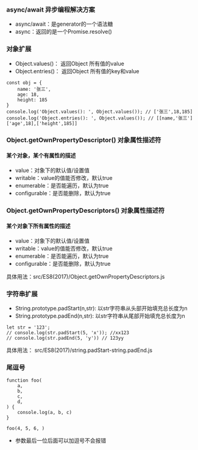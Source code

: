 ### async/await 异步编程解决方案

- async/await：是generator的一个语法糖
- async：返回的是一个Promise.resolve()

### 对象扩展
- Object.values()： 返回Object 所有值的value
- Object.entries()： 返回Object 所有值的key和value
```
const obj = {
    name: '张三',
    age: 18,
    height: 185
}
console.log('Object.values(): ', Object.values()); // ['张三',18,185]
console.log('Object.entries(): ', Object.values()); // [[name,'张三']['age',18],['height',185]]
```
### Object.getOwnPropertyDescriptor() 对象属性描述符
#### 某个对象，某个有属性的描述
- value：对象下的默认值/设置值
- writable：value的值能否修改，默认true
- enumerable：是否能遍历，默认为true
- configurable：是否能删除，默认为true

### Object.getOwnPropertyDescriptors() 对象属性描述符
#### 某个对象下所有属性的描述
- value：对象下的默认值/设置值
- writable：value的值能否修改，默认true
- enumerable：是否能遍历，默认为true
- configurable：是否能删除，默认为true

具体用法：src/ES8(2017)/Object.getOwnPropertyDescriptors.js

### 字符串扩展
- String.prototype.padStart(n,str): 以str字符串从头部开始填充总长度为n
- String.prototype.padEnd(n,str): 以str字符串从尾部开始填充总长度为n

```
let str = '123';
// console.log(str.padStart(5, 'x')); //xx123 
// console.log(str.padEnd(5, 'y')) // 123yy
```

具体用法： src/ES8(2017)/string.padStart-string.padEnd.js

### 尾逗号
```
function foo(
    a, 
    b, 
    c,
    d,
) {
    console.log(a, b, c)
}

foo(4, 5, 6, )
```
- 参数最后一位后面可以加逗号不会报错